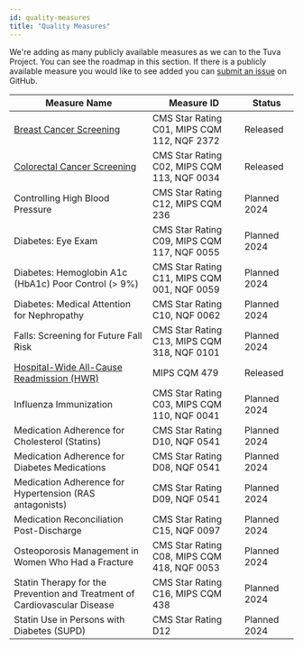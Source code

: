 ```yaml
---
id: quality-measures
title: "Quality Measures"
---
```


We're adding as many publicly available measures as we can to the Tuva Project. 
You can see the roadmap in this section. If there is a publicly available 
measure you would like to see added you can [submit an issue](https://github.com/tuva-health/the_tuva_project/issues) 
on GitHub.


| Measure Name                                                                                                               | Measure ID                                  | Status       | 
|----------------------------------------------------------------------------------------------------------------------------|---------------------------------------------|--------------|
| [Breast Cancer Screening](https://github.com/tuva-health/the_tuva_project/tree/main/models/quality_measures)               | CMS Star Rating C01, MIPS CQM 112, NQF 2372 | Released     |
| [Colorectal Cancer Screening](https://github.com/tuva-health/the_tuva_project/tree/main/models/quality_measures)           | CMS Star Rating C02, MIPS CQM 113, NQF 0034 | Released     |
| Controlling High Blood Pressure                                                                                            | CMS Star Rating C12, MIPS CQM 236           | Planned 2024 |
| Diabetes: Eye Exam                                                                                                         | CMS Star Rating C09, MIPS CQM 117, NQF 0055 | Planned 2024 |
| Diabetes: Hemoglobin A1c (HbA1c) Poor Control (> 9%)                                                                       | CMS Star Rating C11, MIPS CQM 001, NQF 0059 | Planned 2024 |
| Diabetes: Medical Attention for Nephropathy                                                                                | CMS Star Rating C10, NQF 0062               | Planned 2024 |
| Falls: Screening for Future Fall Risk                                                                                      | CMS Star Rating C13, MIPS CQM 318, NQF 0101 | Planned 2024 |
| [Hospital-Wide All-Cause Readmission (HWR)](https://github.com/tuva-health/the_tuva_project/tree/main/models/readmissions) | MIPS CQM 479                                | Released     |
| Influenza Immunization                                                                                                     | CMS Star Rating C03, MIPS CQM 110, NQF 0041 | Planned 2024 |
| Medication Adherence for Cholesterol (Statins)                                                                             | CMS Star Rating D10, NQF 0541               | Planned 2024 |
| Medication Adherence for Diabetes Medications                                                                              | CMS Star Rating D08, NQF 0541               | Planned 2024 |
| Medication Adherence for Hypertension (RAS antagonists)                                                                    | CMS Star Rating D09, NQF 0541               | Planned 2024 |
| Medication Reconciliation Post-Discharge                                                                                   | CMS Star Rating C15, NQF 0097               | Planned 2024 |
| Osteoporosis Management in Women Who Had a Fracture                                                                        | CMS Star Rating C08, MIPS CQM 418, NQF 0053 | Planned 2024 |
| Statin Therapy for the Prevention and Treatment of Cardiovascular Disease                                                  | CMS Star Rating C16, MIPS CQM 438           | Planned 2024 |
| Statin Use in Persons with Diabetes (SUPD)                                                                                 | CMS Star Rating D12                         | Planned 2024 |